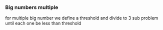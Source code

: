 ### Big numbers multiple

for multiple big number we define a threshold and divide to 3 sub problem until each one be less than threshold